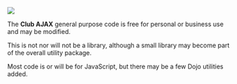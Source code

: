 <img src='http://clubajax.org/wp-content/themes/clubajax/img/logo.png' /><br />

The <strong>Club AJAX</strong> general purpose code is free for personal or business use and may be modified.

This is not nor will not be a library, although a small library may become part of the overall utility package.

Most code is or will be for JavaScript, but there may be a few Dojo utilities added.